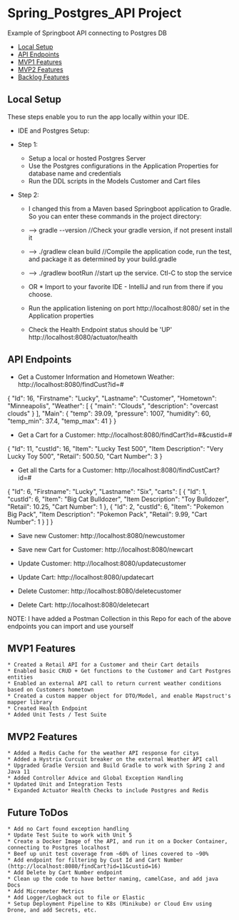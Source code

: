 # Spring_Postgres_API Project
Example of Springboot API connecting to Postgres DB

* [Local Setup](#local-setup)
* [API Endpoints](#api-endpoints)
* [MVP1 Features](#MVP1-Features:)
* [MVP2 Features](#MVP2-Features:)
* [Backlog Features](#Future-ToDos)

## Local Setup 

These steps enable you to run the app locally within your IDE.  
* IDE and Postgres Setup:

* Step 1:
    * Setup a local or hosted Postgres Server
    * Use the Postgres configurations in the Application Properties for database name and credentials
    * Run the DDL scripts in the Models Customer and Cart files
    
* Step 2:
    * I changed this from a Maven based Springboot application to Gradle.  So you can enter these commands in the project directory:
    * --> gradle --version //Check your gradle version, if not present install it
    * --> ./gradlew clean build //Compile the application code, run the test, and package it as determined by your build.gradle
    * --> ./gradlew bootRun //start up the service.  Ctl-C to stop the service
    * OR
          * Import to your favorite IDE - IntelliJ and run from there if you choose.
    
    * Run the application listening on port http://localhost:8080/ set in the Application properties
    * Check the Health Endpoint status should be 'UP' http://localhost:8080/actuator/health


## API Endpoints


* Get a Customer Information and Hometown Weather: http://localhost:8080/findCust?id=#

{
    "Id": 16,
    "Firstname": "Lucky",
    "Lastname": "Customer",
    "Hometown": "Minneapolis",
    "Weather": [
        {
            "main": "Clouds",
            "description": "overcast clouds"
        }
    ],
    "Main": {
        "temp": 39.09,
        "pressure": 1007,
        "humidity": 60,
        "temp_min": 37.4,
        "temp_max": 41
    }
}

* Get a Cart for a Customer: http://localhost:8080/findCart?id=#&custid=#

{
    "Id": 11,
    "custId": 16,
    "Item": "Lucky Test 500",
    "Item Description": "Very Lucky Toy 500",
    "Retail": 500.50,
    "Cart Number": 3
}

* Get all the Carts for a Customer: http://localhost:8080/findCustCart?id=#

{
    "Id": 6,
    "Firstname": "Lucky",
    "Lastname": "Six",
    "carts": [
        {
            "Id": 1,
            "custId": 6,
            "Item": "Big Cat Bulldozer",
            "Item Description": "Toy Bulldozer",
            "Retail": 10.25,
            "Cart Number": 1
        },
        {
            "Id": 2,
            "custId": 6,
            "Item": "Pokemon Big Pack",
            "Item Description": "Pokemon Pack",
            "Retail": 9.99,
            "Cart Number": 1
        }
    ]
}

* Save new Customer: http://localhost:8080/newcustomer

* Save new Cart for Customer: http://localhost:8080/newcart

* Update Customer: http://localhost:8080/updatecustomer

* Update Cart: http://localhost:8080/updatecart

* Delete Customer: http://localhost:8080/deletecustomer

* Delete Cart: http://localhost:8080/deletecart

NOTE: I have added a Postman Collection in this Repo for each of the above endpoints you can import and use yourself

## MVP1 Features

    * Created a Retail API for a Customer and their Cart details
    * Enabled basic CRUD + Get functions to the Customer and Cart Postgres entities
    * Enabled an external API call to return current weather conditions based on Customers hometown 
    * Created a custom mapper object for DTO/Model, and enable Mapstruct's mapper library
    * Created Health Endpoint
    * Added Unit Tests / Test Suite
    
## MVP2 Features

    * Added a Redis Cache for the weather API response for citys
    * Added a Hystrix Curcuit breaker on the external Weather API call
    * Upgraded Gradle Version and Build Gradle to work with Spring 2 and Java 11
    * Added Controller Advice and Global Exception Handling
    * Updated Unit and Integration Tests
    * Expanded Actuator Health Checks to include Postgres and Redis

## Future ToDos
    * Add no Cart found exception handling
    * Update Test Suite to work with Unit 5
    * Create a Docker Image of the API, and run it on a Docker Container, connecting to Postgres localhost
    * Beef up unit test coverage from ~60% of lines covered to ~90%
    * Add endpoint for filtering by Cust Id and Cart Number (http://localhost:8080/findCart?id=11&custid=16)
    * Add Delete by Cart Number endpoint
    * Clean up the code to have better naming, camelCase, and add java Docs
    * Add Micrometer Metrics 
    * Add Logger/Logback out to file or Elastic
    * Setup Deployment Pipeline to K8s (Minikube) or Cloud Env using Drone, and add Secrets, etc.
    
   
